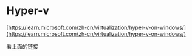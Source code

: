 
# Hyper-v

[https://learn.microsoft.com/zh-cn/virtualization/hyper-v-on-windows/](https://learn.microsoft.com/zh-cn/virtualization/hyper-v-on-windows/)


看上面的链接
